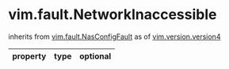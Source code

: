 vim.fault.NetworkInaccessible
=============================
inherits from [vim.fault.NasConfigFault](docs/vim.fault.NasConfigFault.md)
as of [vim.version.version4](docs/vim.version.md)

| property | type | optional |
|:---------|:-----|:---------|
